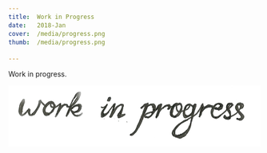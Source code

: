 ```yaml
---
title:  Work in Progress
date:   2018-Jan
cover:  /media/progress.png
thumb:  /media/progress.png

---
```


Work in progress. 

![img](../media/progress.png)


